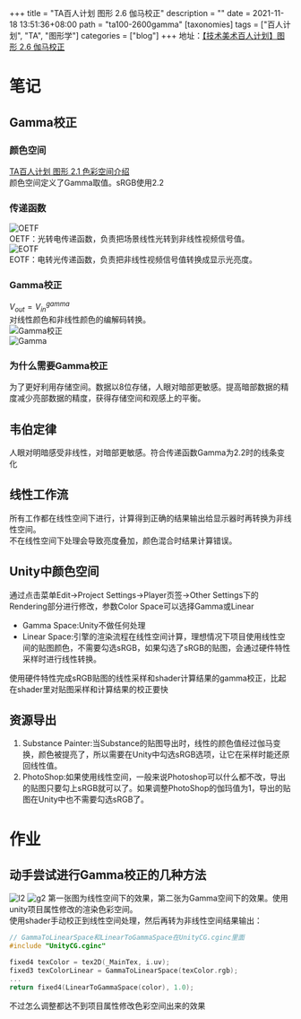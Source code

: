 +++
title = "TA百人计划 图形 2.6 伽马校正"
description = ""
date = 2021-11-18 13:51:36+08:00
path = "ta100-2600gamma"
[taxonomies]
tags = ["百人计划", "TA", "图形学"]
categories = ["blog"]
+++
地址：[【技术美术百人计划】图形 2.6 伽马校正](https://www.bilibili.com/video/BV1cU4y1b7UF)
<!-- more -->
# 笔记
## Gamma校正
### 颜色空间
[TA百人计划 图形 2.1 色彩空间介绍](https://www.chinuno.com/blogv4/ta100-2100colorspace/)  
颜色空间定义了Gamma取值。sRGB使用2.2
### 传递函数
![OETF](oetf.png)  
OETF：光转电传递函数，负责把场景线性光转到非线性视频信号值。  
![EOTF](eotf.png)  
EOTF：电转光传递函数，负责把非线性视频信号值转换成显示光亮度。
### Gamma校正
$V_{out} = V_{in}^{gamma}$  
对线性颜色和非线性颜色的编解码转换。  
![Gamma校正](encode.png)  
![Gamma](encode2.png)
### 为什么需要Gamma校正
为了更好利用存储空间。数据以8位存储，人眼对暗部更敏感。提高暗部数据的精度减少亮部数据的精度，获得存储空间和观感上的平衡。
## 韦伯定律
人眼对明暗感受非线性，对暗部更敏感。符合传递函数Gamma为2.2时的线条变化
## 线性工作流
所有工作都在线性空间下进行，计算得到正确的结果输出给显示器时再转换为非线性空间。  
不在线性空间下处理会导致亮度叠加，颜色混合时结果计算错误。
## Unity中颜色空间
通过点击菜单Edit->Project Settings->Player页签->Other Settings下的Rendering部分进行修改，参数Color Space可以选择Gamma或Linear  
- Gamma Space:Unity不做任何处理
- Linear Space:引擎的渲染流程在线性空间计算，理想情况下项目使用线性空间的贴图颜色，不需要勾选sRGB，如果勾选了sRGB的贴图，会通过硬件特性采样时进行线性转换。  

使用硬件特性完成sRGB贴图的线性采样和shader计算结果的gamma校正，比起在shader里对贴图采样和计算结果的校正要快
## 资源导出
1. Substance Painter:当Substance的贴图导出时，线性的颜色值经过伽马变换，颜色被提亮了，所以需要在Unity中勾选sRGB选项，让它在采样时能还原回线性值。  
2. PhotoShop:如果使用线性空间，一般来说Photoshop可以什么都不改，导出的贴图只要勾上sRGB就可以了。如果调整PhotoShop的伽玛值为1，导出的贴图在Unity中也不需要勾选sRGB了。
# 作业
## 动手尝试进行Gamma校正的几种方法
![l2](l2.png)
![g2](g2.png)
第一张图为线性空间下的效果，第二张为Gamma空间下的效果。使用unity项目属性修改的渲染色彩空间。  
使用shader手动校正到线性空间处理，然后再转为非线性空间结果输出：
```c
// GammaToLinearSpace和LinearToGammaSpace在UnityCG.cginc里面
#include "UnityCG.cginc"

fixed4 texColor = tex2D(_MainTex, i.uv);
fixed3 texColorLinear = GammaToLinearSpace(texColor.rgb);
...
return fixed4(LinearToGammaSpace(color), 1.0);

```
不过怎么调整都达不到项目属性修改色彩空间出来的效果
